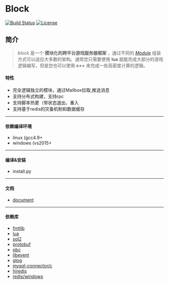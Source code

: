 # Block
[![Build Status](https://travis-ci.org/pojol/block.svg?branch=master)](https://travis-ci.org/pojol/block)
[![License](http://img.shields.io/badge/license-mit-blue.svg?style=flat-square)](https://raw.githubusercontent.com/labstack/echo/master/LICENSE)

## 简介
> *block* 是一个 **模块化的跨平台游戏服务器框架** ，通过不同的 [*Module*](https://github.com/pojol/block/wiki/Core_Module) 组装方式可以适应大多数的架构。通常您只需要使用 **lua** 就能完成大部分的游戏逻辑编写，但是您也可以使用 **c++** 来完成一些高密度计算的逻辑。


#### 特性
* 完全逻辑独立的模块，通过Mailbox拉取,推送消息
* 支持分布式构建，支持rpc
* 支持脚本热更（带状态退出，重入
* 支持基于redis的灾备机制和数据缓存
***

#### 依赖编译环境
* linux (gcc4.9+
* windows (vs2015+
***
#### 编译&安装
* install.py
***

#### 文档
* [document](https://github.com/pojol/block/wiki)
***

#### 依赖库
* [fmtlib](https://github.com/fmtlib/fmt)
* [lua](https://github.com/lua/lua)
* [sol2](https://github.com/ThePhD/sol2)
* [protobuf](https://github.com/google/protobuf)
* [pbc](https://github.com/cloudwu/pbc)
* [libevent](https://github.com/nmathewson/Libevent)
* [glog](https://github.com/google/glog)
* [mysql-connector/c](https://dev.mysql.com/downloads/connector/c/)
* [hiredis](https://github.com/redis/hiredis)
* [redis/windows](https://github.com/MicrosoftArchive/redis)

